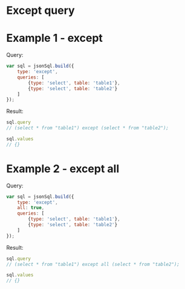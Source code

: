 # Except query

# Example 1 - except

Query:

``` js
var sql = jsonSql.build({
    type: 'except',
    queries: [
        {type: 'select', table: 'table1'},
        {type: 'select', table: 'table2'}
    ]
});
```

Result:

``` js
sql.query
// (select * from "table1") except (select * from "table2");

sql.values
// {}
```

# Example 2 - except all

Query:

``` js
var sql = jsonSql.build({
    type: 'except',
    all: true,
    queries: [
        {type: 'select', table: 'table1'},
        {type: 'select', table: 'table2'}
    ]
});
```

Result:

``` js
sql.query
// (select * from "table1") except all (select * from "table2");

sql.values
// {}
```
